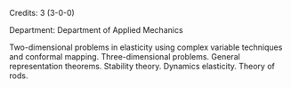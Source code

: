 Credits: 3 (3-0-0)

Department: Department of Applied Mechanics

Two-dimensional problems in elasticity using complex variable techniques and conformal mapping. Three-dimensional problems. General representation theorems. Stability theory. Dynamics elasticity. Theory of rods.